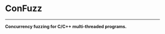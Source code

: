 # ConFuzz
--------------------------------------

**Concurrency fuzzing for C/C++ multi-threaded programs.**
